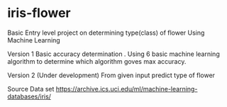 # iris-flower
Basic Entry level project on determining type(class) of flower Using Machine Learning

Version 1 Basic accuracy determination . Using 6 basic machine learning algorithm to determine which algorithm goves max accuracy.

Version 2 (Under development) From given input predict type of flower

Source Data set https://archive.ics.uci.edu/ml/machine-learning-databases/iris/
